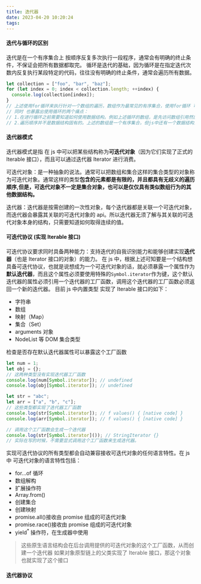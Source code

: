 ```yaml
---
title: 迭代器
date: 2023-04-20 10:20:24
tags:
---
```


#### 迭代与循环的区别

迭代是在一个有序集合上 按顺序反复多次执行一段程序，通常会有明确的终止条件，不保证会把所有数据都取完。
循环是迭代的基础，因为循环是在指定迭代次数内反复执行某段特定的代码，往往没有明确的终止条件，通常会遍历所有数据。

```javascript
let collection = ["foo", "bar", "baz"];
for (let index = 0; index < collection.length; ++index) {
  console.log(collection[index]);
}
// 上述使用for循环来执行针对一个数组的遍历，数组作为最常见的有序集合，使用for循环 可能通过索引的递增来实现对数组元素每一项的访问。
// 同时 也暴露出使用循环的两个痛点：
// 1.在进行循环之前需要知道如何使用数据结构。例如上述循环的数组，是先访问数组引用然后通过一直递增的index进行访问对应位置元素的，
// 2.遍历顺序并不是数据结构固有的。上述的数组是一个有序集合，但js中还有一个数据结构并不是都是有序的。
```

#### 迭代器模式

迭代器模式是指 在 js 中可以把某些结构称为<b>可迭代对象</b>（因为它们实现了正式的 Iterable 接口），而且可以通过迭代器 Iterator 进行消费。

可迭代对象：是一种抽象的说法。通常可以把数组和集合这样的集合类型的对象称为可迭代对象。通常这样的类型<b>包含的元素都是有限的，并且都具有无歧义的遍历顺序,但是，可迭代对象不一定是集合对象，也可以是仅仅具有类似数组行为的其他数据结构。</b>

迭代器：迭代器是按需创建的一次性对象，每个迭代器都是关联一个可迭代对象，而迭代器会暴露其关联的可迭代对象的 api。所以迭代器无须了解与其关联的可迭代对象本身的结构，只需要知道如何取得连续的值。

#### 可迭代协议 (实现 Iterable 接口)

可迭代协议要求同时具备两种能力：支持迭代的自我识别能力和能够创建实现<b>迭代器</b>（也是 Iterator 接口的对象）的能力。
在 js 中，根据上述可知要是一个结构想具备可迭代协议，也就是说想成为一个可迭代对象的话，就必须暴露一个属性作为<b>默认迭代器</b>，而且这个属性必须要使用特殊的`Symbol.iterator`作为键，这个默认迭代器的属性必须引用一个迭代器的工厂函数，调用这个迭代器的工厂函数必须返回一个新的迭代器。
目前 js 中内置类型 实现了 Iterable 接口的如下：

- 字符串
- 数组
- 映射（Map）
- 集合（Set）
- arguments 对象
- NodeList 等 DOM 集合类型

检查是否存在默认迭代器属性可以暴露这个工厂函数

```javascript
let num = 1;
let obj = {};
// 这两种类型没有实现迭代器工厂函数
console.log(num[Symbol.iterator]); // undefined
console.log(obj[Symbol.iterator]); // undefined

let str = "abc";
let arr = ["a", "b", "c"];
// 这些类型都实现了迭代器工厂函数
console.log(str[Symbol.iterator]); // f values() { [native code] }
console.log(arr[Symbol.iterator]); // f values() { [native code] }

// 调用这个工厂函数会生成一个迭代器
console.log(str[Symbol.iterator]()); // StringIterator {}
// 实际在写的时候，不需要显式调用这个工厂函数来生成迭代器。
```

实现可迭代协议的所有类型都会自动兼容接收可迭代对象的任何语言特性。在 js 中 可迭代对象的语言特性包括：

- for...of 循环
- 数组解构
- 扩展操作符
- Array.from()
- 创建集合
- 创建映射
- promise.all()接收由 promise 组成的可迭代对象
- promise.race()接收由 promise 组成的可迭代对象
- yield<sup>\*</sup> 操作符，在生成器中使用

> 这些原生语言结构会在后台调用提供的可迭代对象的这个工厂函数，从而创建一个迭代器
> 如果对象原型链上的父类实现了 Iterable 接口，那这个对象也就实现了这个接口

#### 迭代器协议
